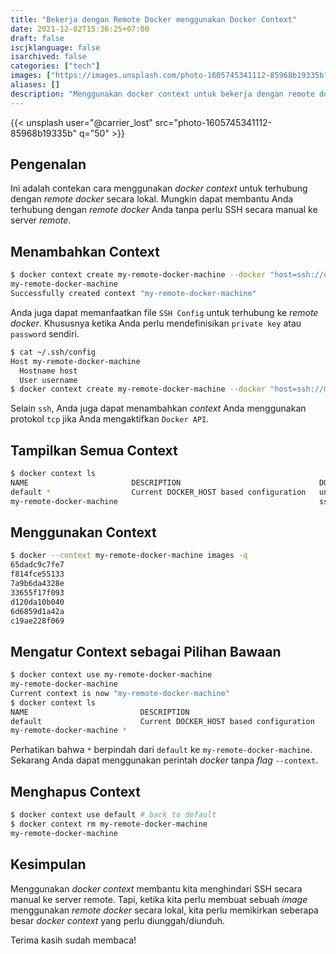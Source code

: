 ```yaml
---
title: "Bekerja dengan Remote Docker menggunakan Docker Context"
date: 2021-12-02T15:36:25+07:00
draft: false
iscjklanguage: false
isarchived: false
categories: ["tech"]
images: ["https://images.unsplash.com/photo-1605745341112-85968b19335b?w=1920&q=50"]
aliases: []
description: "Menggunakan docker context untuk bekerja dengan remote docker secara lokal"
---
```


{{< unsplash user="@carrier_lost" src="photo-1605745341112-85968b19335b" q="50" >}}

## Pengenalan
Ini adalah contekan cara menggunakan _docker context_ untuk terhubung dengan _remote docker_ secara lokal. Mungkin dapat membantu Anda terhubung dengan _remote docker_ Anda tanpa perlu SSH secara manual ke server _remote_.

## Menambahkan Context

```bash
$ docker context create my-remote-docker-machine --docker "host=ssh://username@host"
my-remote-docker-machine
Successfully created context "my-remote-docker-machine"
```

Anda juga dapat memanfaatkan file `SSH Config` untuk terhubung ke _remote docker_. Khususnya ketika Anda perlu mendefinisikan `private key` atau `password` sendiri.

```bash
$ cat ~/.ssh/config 
Host my-remote-docker-machine
  Hostname host
  User username
$ docker context create my-remote-docker-machine --docker "host=ssh://my-remote-docker-machine"
```

Selain `ssh`, Anda juga dapat menambahkan _context_ Anda menggunakan protokol `tcp` jika Anda mengaktifkan `Docker API`.

## Tampilkan Semua Context

```bash
$ docker context ls
NAME                       DESCRIPTION                               DOCKER ENDPOINT               KUBERNETES ENDPOINT   ORCHESTRATOR
default *                  Current DOCKER_HOST based configuration   unix:///var/run/docker.sock                         swarm
my-remote-docker-machine                                             ssh://username@host
```

## Menggunakan Context

```bash
$ docker --context my-remote-docker-machine images -q
65dadc9c7fe7
f814fce55133
7a9b6da4328e
33655f17f093
d120da10b040
6d6859d1a42a
c19ae228f069
```

## Mengatur Context sebagai Pilihan Bawaan

```bash
$ docker context use my-remote-docker-machine 
my-remote-docker-machine
Current context is now "my-remote-docker-machine"
$ docker context ls
NAME                         DESCRIPTION                               DOCKER ENDPOINT               KUBERNETES ENDPOINT   ORCHESTRATOR
default                      Current DOCKER_HOST based configuration   unix:///var/run/docker.sock                         swarm
my-remote-docker-machine *                                             ssh://username@host

```

Perhatikan bahwa `*` berpindah dari `default` ke `my-remote-docker-machine`. Sekarang Anda dapat menggunakan perintah _docker_ tanpa _flag_ `--context`.

## Menghapus Context

```bash
$ docker context use default # back to default
$ docker context rm my-remote-docker-machine 
my-remote-docker-machine
```

## Kesimpulan

Menggunakan _docker context_ membantu kita menghindari SSH secara manual ke server remote. Tapi, ketika kita perlu membuat sebuah _image_ menggunakan _remote docker_ secara lokal, kita perlu memikirkan seberapa besar _docker context_ yang perlu diunggah/diunduh.

Terima kasih sudah membaca!